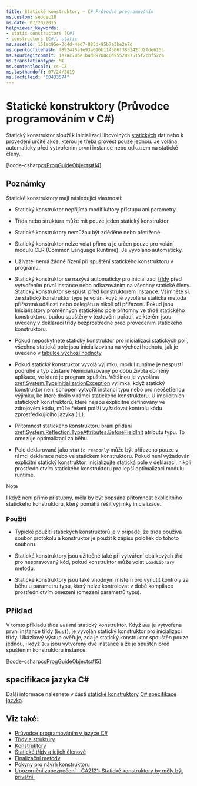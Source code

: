 ```yaml
---
title: Statické konstruktory – C# Průvodce programováním
ms.custom: seodec18
ms.date: 07/20/2015
helpviewer_keywords:
- static constructors [C#]
- constructors [C#], static
ms.assetid: 151ec95e-3c4d-4ed7-885d-95b7a3be2e7d
ms.openlocfilehash: f8924f5a1e93a616b114506f383242fd2fde615c
ms.sourcegitcommit: 1e7ac70be1b4d89708c0d9552897515f2cbf52c4
ms.translationtype: MT
ms.contentlocale: cs-CZ
ms.lasthandoff: 07/24/2019
ms.locfileid: "68433574"
---
```

# <a name="static-constructors-c-programming-guide"></a>Statické konstruktory (Průvodce programováním v C#)
Statický konstruktor slouží k inicializaci libovolných [statických](../../../csharp/language-reference/keywords/static.md) dat nebo k provedení určité akce, kterou je třeba provést pouze jednou. Je volána automaticky před vytvořením první instance nebo odkazem na statické členy.  
  
 [!code-csharp[csProgGuideObjects#14](~/samples/snippets/csharp/VS_Snippets_VBCSharp/csProgGuideObjects/CS/Objects.cs#14)]  
 
## <a name="remarks"></a>Poznámky
Statické konstruktory mají následující vlastnosti:  
  
- Statický konstruktor nepřijímá modifikátory přístupu ani parametry.  

- Třída nebo struktura může mít pouze jeden statický konstruktor.

- Statické konstruktory nemůžou být zděděné nebo přetížené.

- Statický konstruktor nelze volat přímo a je určen pouze pro volání modulu CLR (Common Language Runtime). Je vyvoláno automaticky.

- Uživatel nemá žádné řízení při spuštění statického konstruktoru v programu.
  
- Statický konstruktor se nazývá automaticky pro inicializaci [třídy](../../../csharp/language-reference/keywords/class.md) před vytvořením první instance nebo odkazováním na všechny statické členy. Statický konstruktor se spustí před konstruktorem instance. Všimněte si, že statický konstruktor typu je volán, když je vyvolána statická metoda přiřazená události nebo delegátu a nikoli při přiřazení. Pokud jsou Inicializátory proměnných statického pole přítomny ve třídě statického konstruktoru, budou spuštěny v textovém pořadí, ve kterém jsou uvedeny v deklaraci třídy bezprostředně před provedením statického konstruktoru.

- Pokud neposkytnete statický konstruktor pro inicializaci statických polí, všechna statická pole jsou inicializována na výchozí hodnotu, jak je uvedeno v [tabulce výchozí hodnoty](../../../csharp/language-reference/keywords/default-values-table.md). 
  
- Pokud statický konstruktor vyvolá výjimku, modul runtime je nespustí podruhé a typ zůstane Neinicializovaný po dobu života domény aplikace, ve které je program spuštěn. Většinou je vyvolána <xref:System.TypeInitializationException> výjimka, když statický konstruktor není schopen vytvořit instanci typu nebo pro neošetřenou výjimku, ke které došlo v rámci statického konstruktoru. U implicitních statických konstruktorů, které nejsou explicitně definovány ve zdrojovém kódu, může řešení potíží vyžadovat kontrolu kódu zprostředkujícího jazyka (IL).

- Přítomnost statického konstruktoru brání přidání <xref:System.Reflection.TypeAttributes.BeforeFieldInit> atributu typu. To omezuje optimalizaci za běhu.

- Pole deklarované jako `static readonly` může být přiřazeno pouze v rámci deklarace nebo ve statickém konstruktoru. Pokud není vyžadován explicitní statický konstruktor, inicializujte statická pole v deklaraci, nikoli prostřednictvím statického konstruktoru pro lepší optimalizaci modulu runtime.

> [!Note]
> I když není přímo přístupný, měla by být popsána přítomnost explicitního statického konstruktoru, který pomáhá řešit výjimky inicializace.

### <a name="usage"></a>Použití

- Typické použití statických konstruktorů je v případě, že třída používá soubor protokolu a konstruktor je použit k zápisu položek do tohoto souboru.  
- Statické konstruktory jsou užitečné také při vytváření obálkových tříd pro nespravovaný kód, pokud konstruktor může volat `LoadLibrary` metodu.  

- Statické konstruktory jsou také vhodným místem pro vynutit kontroly za běhu u parametru typu, který nelze kontrolovat v době kompilace prostřednictvím omezení (omezení parametrů typu).

## <a name="example"></a>Příklad
 V tomto příkladu třída `Bus` má statický konstruktor. Když `Bus` je vytvořena první instance třídy (`bus1`), je vyvolán statický konstruktor pro inicializaci třídy. Ukázkový výstup ověřuje, zda je statický konstruktor spouštěn pouze jednou, i když `Bus` jsou vytvořeny dvě instance a že je spuštěn před spuštěním konstruktoru instance.  
  
 [!code-csharp[csProgGuideObjects#15](~/samples/snippets/csharp/VS_Snippets_VBCSharp/csProgGuideObjects/CS/Objects.cs#15)]
 
## <a name="c-language-specification"></a>specifikace jazyka C#
Další informace naleznete v části [statické konstruktory](~/_csharplang/spec/classes.md#static-constructors) [ C# specifikace jazyka](~/_csharplang/spec/introduction.md).
  
## <a name="see-also"></a>Viz také:

- [Průvodce programováním v jazyce C#](../../../csharp/programming-guide/index.md)
- [Třídy a struktury](../../../csharp/programming-guide/classes-and-structs/index.md)
- [Konstruktory](../../../csharp/programming-guide/classes-and-structs/constructors.md)
- [Statické třídy a jejich členové](../../../csharp/programming-guide/classes-and-structs/static-classes-and-static-class-members.md)
- [Finalizační metody](../../../csharp/programming-guide/classes-and-structs/destructors.md)
- [Pokyny pro návrh konstruktoru](../../../standard/design-guidelines/constructor.md#type-constructor-guidelines)
- [Upozornění zabezpečení – CA2121: Statické konstruktory by měly být privátní.](https://docs.microsoft.com/visualstudio/code-quality/ca2121-static-constructors-should-be-private)
